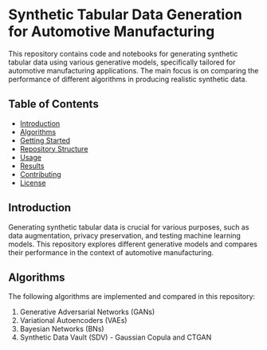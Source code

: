# Synthetic Tabular Data Generation for Automotive Manufacturing

This repository contains code and notebooks for generating synthetic tabular data using various generative models, specifically tailored for automotive manufacturing applications. The main focus is on comparing the performance of different algorithms in producing realistic synthetic data.

## Table of Contents

- [Introduction](#introduction)
- [Algorithms](#algorithms)
- [Getting Started](#getting-started)
- [Repository Structure](#repository-structure)
- [Usage](#usage)
- [Results](#results)
- [Contributing](#contributing)
- [License](#license)

## Introduction

Generating synthetic tabular data is crucial for various purposes, such as data augmentation, privacy preservation, and testing machine learning models. This repository explores different generative models and compares their performance in the context of automotive manufacturing.

## Algorithms

The following algorithms are implemented and compared in this repository:

1. Generative Adversarial Networks (GANs)
2. Variational Autoencoders (VAEs)
3. Bayesian Networks (BNs)
4. Synthetic Data Vault (SDV) - Gaussian Copula and CTGAN

